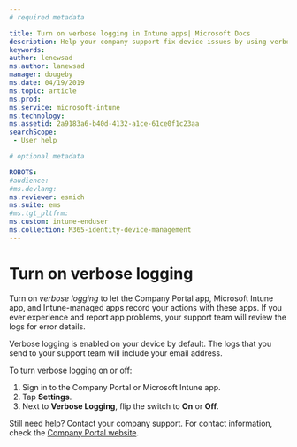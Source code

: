 ```yaml
---
# required metadata

title: Turn on verbose logging in Intune apps| Microsoft Docs
description: Help your company support fix device issues by using verbose logging
keywords:
author: lenewsad
ms.author: lanewsad
manager: dougeby
ms.date: 04/19/2019
ms.topic: article
ms.prod:
ms.service: microsoft-intune
ms.technology:
ms.assetid: 2a9183a6-b40d-4132-a1ce-61ce0f1c23aa
searchScope:
 - User help

# optional metadata

ROBOTS:  
#audience:
#ms.devlang:
ms.reviewer: esmich
ms.suite: ems
#ms.tgt_pltfrm:
ms.custom: intune-enduser
ms.collection: M365-identity-device-management
---
```



# Turn on verbose logging

Turn on *verbose logging* to let the Company Portal app, Microsoft Intune app, and Intune-managed apps record your actions with these apps. If you ever experience and report app problems, your support team will review the logs for error details.  

Verbose logging is enabled on your device by default. The logs that you send to your support team will include your email address.  

To turn verbose logging on or off:
1. Sign in to the Company Portal or Microsoft Intune app.
2. Tap **Settings**.
3. Next to **Verbose Logging**, flip the switch to **On** or **Off**.  

Still need help? Contact your company support. For contact information, check the [Company Portal website](https://go.microsoft.com/fwlink/?linkid=2010980).
